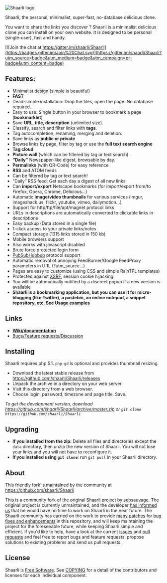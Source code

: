 ![Shaarli logo](https://cdn.mediacru.sh/W2NGCIHB3quT.png)

Shaarli, the personal, minimalist, super-fast, no-database delicious clone.

You want to share the links you discover ? Shaarli is a minimalist delicious clone you can install on your own website.
It is designed to be personal (single-user), fast and handy.

[![Join the chat at https://gitter.im/shaarli/Shaarli](https://badges.gitter.im/Join%20Chat.svg)](https://gitter.im/shaarli/Shaarli?utm_source=badge&utm_medium=badge&utm_campaign=pr-badge&utm_content=badge)

## Features:

 * Minimalist design (simple is beautiful)
 * **FAST**
 * Dead-simple installation: Drop the files, open the page. No database required.
 * Easy to use: Single button in your browser to bookmark a page (**bookmarklet**)
 * Save **URL, title, description** (unlimited size).
 * Classify, search and filter links with **tags**.
  * Tag autocompletion, renaming, merging and deletion.
 * Save links as **public or private**
 * Browse links by page, filter by tag or use the **full text search engine**
 * **Tag cloud**
 * **Picture wall** (which can be filtered by tag or text search)
 * **“Daily”** Newspaper-like digest, browsable by day.
 * **Permalinks** (with QR-Code) for easy reference
 * **RSS** and ATOM feeds
  * Can be filtered by tag or text search!
  * “Daily” RSS feed: Get each day a digest of all new links.
 * Can **import/export** Netscape bookmarks (for import/export from/to Firefox, Opera, Chrome, Delicious…)
 * Automatic **image/video thumbnails** for various services (imgur, imageshack.us, flickr, youtube, vimeo, dailymotion…)
 * Support for http/ftp/file/apt/magnet protocol links
  * URLs in descriptions are automatically converted to clickable links in descriptions
 * Easy backup (Data stored in a single file)
 * 1-click access to your private links/notes
 * Compact storage (1315 links stored in 150 kb)
 * Mobile browsers support
 * Also works with javascript disabled
 * Brute force protected login form
 * [PubSubHubbub](https://code.google.com/p/pubsubhubbub/) protocol support
 * Automatic removal of annoying FeedBurner/Google FeedProxy parameters in URL (?utm_source…)
 * Pages are easy to customize (using CSS and simple RainTPL templates)
 * Protected against [XSRF](http://en.wikipedia.org/wiki/Cross-site_request_forgery), session cookie hijacking.
 * You will be automatically notified by a discreet popup if a new version is available
 * **Shaarli is a bookmarking application, but you can use it for micro-blogging (like Twitter), a pastebin, an online notepad, a snippet repository, etc. See [Usage examples](https://github.com/shaarli/Shaarli/wiki#usage-examples)**


## Links

 * **[Wiki/documentation](https://github.com/shaarli/Shaarli/wiki)**
 * [Bugs/Feature requests/Discussion](https://github.com/shaarli/Shaarli/issues/)


## Installing

Shaarli requires php 5.1. `php-gd` is optional and provides thumbnail resizing.

 * Download the latest stable release from https://github.com/shaarli/Shaarli/releases
 * Unpack the archive in a directory on your web server
 * Visit this directory from a web browser.
 * Choose login, password, timezone and page title. Save.

_To get the development version, download https://github.com/shaarli/Shaarli/archive/master.zip or `git clone https://github.com/shaarli/Shaarli`_


## Upgrading

 * **If you installed from the zip:** Delete all files and directories except the `data` directory, then unzip the new version of Shaarli.  You will not lose your links and you will not have to reconfigure it.
 * **If you installed using `git clone`**: run `git pull` in your Shaarli directory.


## About

This friendly fork is maintained by the community at https://github.com/shaarli/Shaarli

This is a community fork of the original [Shaarli](https://github.com/sebsauvage/Shaarli/) project by [sebsauvage](http://sebsauvage.net/). The original project is currently unmaintained, and the developer [has informed us](https://github.com/sebsauvage/Shaarli/issues/191) that he would have no time to work on Shaarli in the near future. The Shaarli community has carried on the work to provide [many patches](https://github.com/shaarli/Shaarli/compare/sebsauvage:master...master) for [bug fixes and enhancements](https://github.com/shaarli/Shaarli/issues?q=is%3Aclosed+) in this repository, and will keep maintaining the project for the foreseeable future, while keeping Shaarli simple and efficient. If you'd like to help, have a look at the current [issues](https://github.com/shaarli/Shaarli/issues) and [pull requests](https://github.com/shaarli/Shaarli/pulls) and feel free to report bugs and feature requests, propose solutions to existing problems and send us pull requests. 


## License

Shaarli is [Free Software](http://en.wikipedia.org/wiki/Free_software). See [COPYING](COPYING) for a detail of the contributors and licenses for each individual component.

